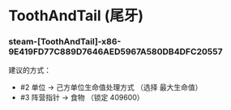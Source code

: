 # ToothAndTail (尾牙)

### steam-[ToothAndTail]-x86-9E419FD77C889D7646AED5967A580DB4DFC20557
建议的方式：
- #2 单位 -> 己方单位生命值处理方式 （选择 最大生命值）
- #3 阵营指针 -> 食物 （锁定 409600）